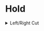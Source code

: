 # Hold

<details>

<summary>Left/Right Cut</summary>

As seen in shojo rei's master

<figure><img src="../.gitbook/assets/Untitled Project.gif" alt=""><figcaption></figcaption></figure>

</details>
